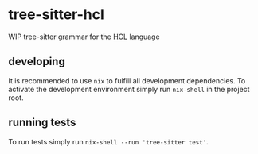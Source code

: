 # tree-sitter-hcl

WIP tree-sitter grammar for the [HCL](https://github.com/hashicorp/hcl/blob/main/hclsyntax/spec.md) language

## developing

It is recommended to use `nix` to fulfill all development dependencies. To activate the development environment simply run `nix-shell` in the project root.

## running tests

To run tests simply run `nix-shell --run 'tree-sitter test'`. 
